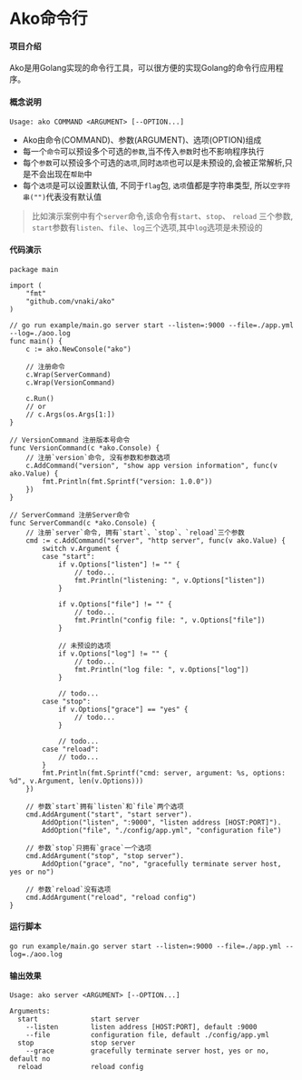 # Ako命令行

#### 项目介绍
Ako是用Golang实现的命令行工具，可以很方便的实现Golang的命令行应用程序。

#### 概念说明

```
Usage: ako COMMAND <ARGUMENT> [--OPTION...]
```

- Ako由命令(COMMAND)、参数(ARGUMENT)、选项(OPTION)组成
- 每一个`命令`可以预设多个可选的`参数`,当不传入`参数`时也不影响程序执行
- 每个`参数`可以预设多个可选的`选项`,同时`选项`也可以是未预设的,会被正常解析,只是不会出现在`帮助`中
- 每个`选项`是可以设置默认值, 不同于`flag`包, `选项`值都是字符串类型, 所以`空字符串("")`代表没有默认值

> 比如演示案例中有个`server`命令,该命令有`start`、`stop`、 `reload` 三个参数, `start`参数有`listen`、`file`、`log`三个选项,其中`log`选项是未预设的

#### 代码演示

```golang
package main

import (
	"fmt"
	"github.com/vnaki/ako"
)

// go run example/main.go server start --listen=:9000 --file=./app.yml --log=./aoo.log
func main() {
	c := ako.NewConsole("ako")

	// 注册命令
	c.Wrap(ServerCommand)
	c.Wrap(VersionCommand)

	c.Run()
	// or
	// c.Args(os.Args[1:])
}

// VersionCommand 注册版本号命令
func VersionCommand(c *ako.Console) {
	// 注册`version`命令, 没有参数和参数选项
	c.AddCommand("version", "show app version information", func(v ako.Value) {
		fmt.Println(fmt.Sprintf("version: 1.0.0"))
	})
}

// ServerCommand 注册Server命令
func ServerCommand(c *ako.Console) {
	// 注册`server`命令, 拥有`start`、`stop`、`reload`三个参数
	cmd := c.AddCommand("server", "http server", func(v ako.Value) {
		switch v.Argument {
		case "start":
			if v.Options["listen"] != "" {
				// todo...
				fmt.Println("listening: ", v.Options["listen"])
			}

			if v.Options["file"] != "" {
				// todo...
				fmt.Println("config file: ", v.Options["file"])
			}

			// 未预设的选项
			if v.Options["log"] != "" {
				// todo...
				fmt.Println("log file: ", v.Options["log"])
			}

			// todo...
		case "stop":
			if v.Options["grace"] == "yes" {
				// todo...
			}

			// todo...
		case "reload":
			// todo...
		}
		fmt.Println(fmt.Sprintf("cmd: server, argument: %s, options: %d", v.Argument, len(v.Options)))
	})

	// 参数`start`拥有`listen`和`file`两个选项
	cmd.AddArgument("start", "start server").
		AddOption("listen", ":9000", "listen address [HOST:PORT]").
		AddOption("file", "./config/app.yml", "configuration file")

	// 参数`stop`只拥有`grace`一个选项
	cmd.AddArgument("stop", "stop server").
		AddOption("grace", "no", "gracefully terminate server host, yes or no")

	// 参数`reload`没有选项
	cmd.AddArgument("reload", "reload config")
}

```

#### 运行脚本

```shell
go run example/main.go server start --listen=:9000 --file=./app.yml --log=./aoo.log
```

#### 输出效果

```
Usage: ako server <ARGUMENT> [--OPTION...]

Arguments:
  start             start server
    --listen        listen address [HOST:PORT], default :9000
    --file          configuration file, default ./config/app.yml
  stop              stop server
    --grace         gracefully terminate server host, yes or no, default no
  reload            reload config
```
